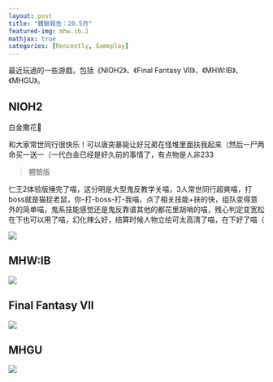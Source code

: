 ```yaml
---
layout: post
title: "體驗報告：20.5月"
featured-img: mhw.ib.2
mathjax: true
categories: [Rencently, Gameplay]
---
```


最近玩過的一些游戲，包括《NIOH2》、《Final Fantasy VII》、《MHW:IB》、《MHGU》。

<!--more-->

## NIOH2

白金撒花🎉

和大家常世同行很快乐！可以唐突暴毙让好兄弟在怪堆里面扶我起来（然后一尸两命买一送一（一代白金已经是好久前的事情了，有点物是人非233

> 體驗版

仁王2体验版捶完了喵，这分明是大型鬼反教学关喵，3人常世同行超爽喵，打boss就是猫捉老鼠，你-打-boss-打-我喵，点了相关技能+扶的快，组队变得意外的简单喵，鬼系技能感觉还是鬼反靠谱其他的都花里胡哨的喵，残心判定变宽松在下也可以用了喵，幻化辣么好，结算时候人物立绘可太高清了喵，在下好了喵（


![](https://pbs.twimg.com/media/ETefm53UcAA8XtQ?format=jpg&name=large)

## MHW:IB

![](https://lh3.googleusercontent.com/BvRdwJAmkRcBn7Ux5RU0R3efdTQznfshoJXc0lnoE46t0ZsG4BPbNagMDzKES74X5hcM52FdClB8QC6MpU_TnCw7VI6xaxrAmpoH3yjKTsuZHtVnb0yqV23CUGF_MYkgYeXlU3vkJvDBpQZJEPuTLs6KFzjIXREX22in882-_8Q-kj-FtTHt96LqlK5lrZckZipKrH71Hz8IVNNVenBeV-rQn9icjntg3HG4eu2W4J0Tgtw4-e8DFCVKrf0PuUp0uOGrb9B1Ujt_XafEDpJToi4tqeDPXHfQtQP3Xl9_jGQMCfXR51IIRocxKJ7Gu9y97NQELnluNY4-Fzd5h_6vaewZ4Icf_f6Cq2q2s-UOE8pHmRXmahEGAZC2u3jVuiIR_-6FMMeZgSeJ7shhmfwXu1p3B8IrlcfUEiNVvlFRBljOHPIm4iIxH5tqMf-2kPPDcV1v_upSPrVmYSDWqizMgqIP7ZyyfSjoXXjqnW8PHrWIkim3v60Txbn7DuowYSeyRU5Neckdlmr7HERS4hacevfhJs7mwsfXJSj8SvytcxC34RVYkpaw1Yyr6A1X4mPUCjaMOYHCvBEWfDDiawJf9zTuSpsGzPA5FB8JWjLRRAM2Ue5wJ7XsstZNQF0KqlpwPkbCyVMZ8awOzTV5rYqwz0IL6vR-FjR6V93NV1L7ystbeQ90-dVIuDOPSkckK7gbXBvefR-Bju3UUQRnTlD2vaS9mpbiJfeQr5ZRBoTnjFu7eiSdsAElL2c=w3197-h1798-no)

## Final Fantasy VII


![](https://pbs.twimg.com/media/EVUTkp8UUAAOjUl?format=jpg&name=4096x4096)

## MHGU

![](https://pbs.twimg.com/media/EXJtQdcUMAEzGk9?format=jpg&name=large)
